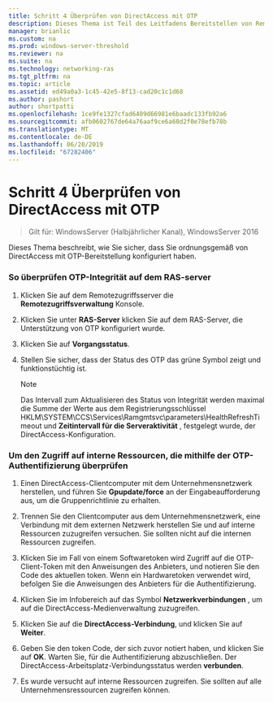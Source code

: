 ```yaml
---
title: Schritt 4 Überprüfen von DirectAccess mit OTP
description: Dieses Thema ist Teil des Leitfadens Bereitstellen von Remotezugriff mit OTP-Authentifizierung in Windows Server 2016.
manager: brianlic
ms.custom: na
ms.prod: windows-server-threshold
ms.reviewer: na
ms.suite: na
ms.technology: networking-ras
ms.tgt_pltfrm: na
ms.topic: article
ms.assetid: ed49a0a3-1c45-42e5-8f13-cad20c1c1d68
ms.author: pashort
author: shortpatti
ms.openlocfilehash: 1ce9fe1327cfad6409d66981e6baadc133fb92a6
ms.sourcegitcommit: afb0602767de64a76aaf9ce6a60d2f0e78efb78b
ms.translationtype: MT
ms.contentlocale: de-DE
ms.lasthandoff: 06/20/2019
ms.locfileid: "67282406"
---
```

# <a name="step-4-verify-directaccess-with-otp"></a>Schritt 4 Überprüfen von DirectAccess mit OTP

>Gilt für: WindowsServer (Halbjährlicher Kanal), WindowsServer 2016

Dieses Thema beschreibt, wie Sie sicher, dass Sie ordnungsgemäß von DirectAccess mit OTP-Bereitstellung konfiguriert haben.
  
### <a name="to-verify-otp-health-on-the-remote-access-server"></a>So überprüfen OTP-Integrität auf dem RAS-server

1. Klicken Sie auf dem Remotezugriffsserver die **Remotezugriffsverwaltung** Konsole.  

2. Klicken Sie unter **RAS-Server** klicken Sie auf dem RAS-Server, die Unterstützung von OTP konfiguriert wurde.  

3. Klicken Sie auf **Vorgangsstatus**.  

4. Stellen Sie sicher, dass der Status des OTP das grüne Symbol zeigt und funktionstüchtig ist.  
  
    > [!NOTE]  
    > Das Intervall zum Aktualisieren des Status von Integrität werden maximal die Summe der Werte aus dem Registrierungsschlüssel HKLM\SYSTEM\CCS\Services\Ramgmtsvc\parameters\HealthRefreshTimeout und **Zeitintervall für die Serveraktivität** , festgelegt wurde, der DirectAccess-Konfiguration.  
  
### <a name="to-verify-access-to-internal-resources-using-otp-authentication"></a>Um den Zugriff auf interne Ressourcen, die mithilfe der OTP-Authentifizierung überprüfen  
  
1.  Einen DirectAccess-Clientcomputer mit dem Unternehmensnetzwerk herstellen, und führen Sie **Gpupdate/force** an der Eingabeaufforderung aus, um die Gruppenrichtlinie zu erhalten.  
  
2.  Trennen Sie den Clientcomputer aus dem Unternehmensnetzwerk, eine Verbindung mit dem externen Netzwerk herstellen Sie und auf interne Ressourcen zuzugreifen versuchen. Sie sollten nicht auf die internen Ressourcen zugreifen.  
  
3.  Klicken Sie im Fall von einem Softwaretoken wird Zugriff auf die OTP-Client-Token mit den Anweisungen des Anbieters, und notieren Sie den Code des aktuellen token. Wenn ein Hardwaretoken verwendet wird, befolgen Sie die Anweisungen des Anbieters für die Authentifizierung.  
  
4.  Klicken Sie im Infobereich auf das Symbol **Netzwerkverbindungen** , um auf die DirectAccess-Medienverwaltung zuzugreifen.  
  
5.  Klicken Sie auf die **DirectAccess-Verbindung**, und klicken Sie auf **Weiter**.  
  
6.  Geben Sie den token Code, der sich zuvor notiert haben, und klicken Sie auf **OK**. Warten Sie, für die Authentifizierung abzuschließen. Der DirectAccess-Arbeitsplatz-Verbindungsstatus werden **verbunden**.  
  
7.  Es wurde versucht auf interne Ressourcen zugreifen. Sie sollten auf alle Unternehmensressourcen zugreifen können.  
  


